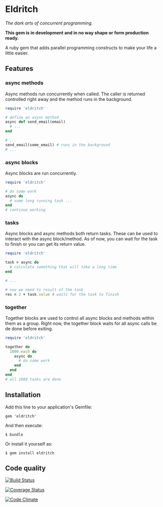 Eldritch
========

_The dark arts of concurrent programming._

**This gem is in development and in no way shape or form production ready.**

A ruby gem that adds parallel programming constructs to make your life a little easier.

Features
--------

### async methods

Async methods run concurrently when called. The caller is returned controlled right away and the method runs in the
background.

```ruby
require 'eldritch'

# define an async method
async def send_email(email)
  # ...
end

# ...
send_email(some_email) # runs in the background
# ...
```

### async blocks

Async blocks are run concurrently.

```ruby
require 'eldritch'

# do some work
async do
  # some long running task ...
end
# continue working
```

### tasks

Async blocks and async methods both return tasks. These can be used to interact with the async block/method. As of now,
you can wait for the task to finish or you can get its return value.

```ruby
require 'eldritch'

task = async do
  # calculate something that will take a long time
end

# ...

# now we need to result of the task
res = 2 + task.value # waits for the task to finish
```

### together

Together blocks are used to control all async blocks and methods within them as a group. Right now, the together block
waits for all async calls be de done before exiting.

```ruby
require 'eldritch'

together do
  1000.each do
    async do
      # do some work
    end
  end
end
# all 1000 tasks are done
```

Installation
------------

Add this line to your application's Gemfile:

    gem 'eldritch'

And then execute:

    $ bundle

Or install it yourself as:

    $ gem install eldritch

Code quality
------------

[![Build Status](http://travis-ci.org/beraboris/eldritch.svg?branch=master)](http://travis-ci.org/beraboris/eldritch)

[![Coverage Status](http://coveralls.io/repos/beraboris/eldritch/badge.png)](http://coveralls.io/r/beraboris/eldritch)

[![Code Climate](http://codeclimate.com/github/beraboris/eldritch.png)](http://codeclimate.com/github/beraboris/eldritch)
